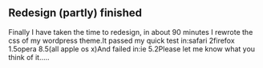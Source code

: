 <article><h2>Redesign (partly) finished</h2>Finally I have taken the time to redesign, in about 90 minutes I rewrote the css of my wordpress theme.<!--more-->It passed my quick test in:safari 2firefox 1.5opera 8.5(all apple os x)And failed in:ie 5.2Please let me know what you think of it.....</article>
